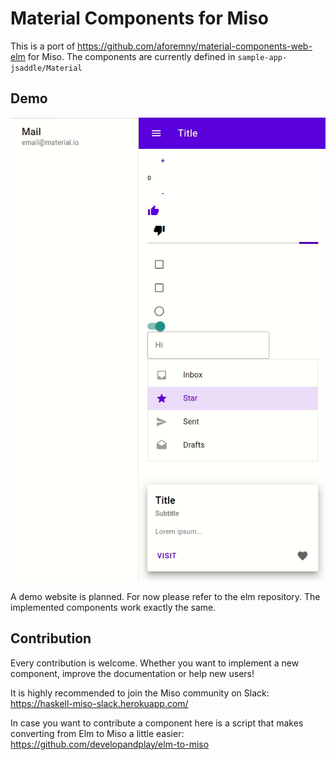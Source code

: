 # Material Components for Miso
This is a port of https://github.com/aforemny/material-components-web-elm for Miso.
The components are currently defined in ``sample-app-jsaddle/Material``

## Demo
![](overview.gif)

A demo website is planned.
For now please refer to the elm repository. The implemented components work exactly the same.

## Contribution
Every contribution is welcome. Whether you want to implement a new component, improve the documentation or help new users!

It is highly recommended to join the Miso community on Slack: https://haskell-miso-slack.herokuapp.com/

In case you want to contribute a component here is a script that makes converting from Elm to Miso a little easier:
https://github.com/developandplay/elm-to-miso
